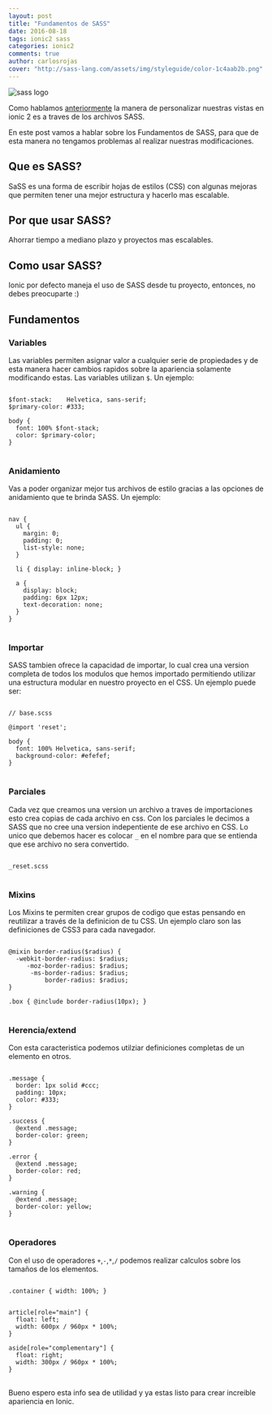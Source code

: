 ```yaml
---
layout: post
title: "Fundamentos de SASS"
date: 2016-08-18
tags: ionic2 sass
categories: ionic2
comments: true
author: carlosrojas
cover: "http://sass-lang.com/assets/img/styleguide/color-1c4aab2b.png"
---
```


<img class="img-responsive" src="http://sass-lang.com/assets/img/styleguide/color-1c4aab2b.png" alt="sass logo">

Como hablamos [anteriormente](http://www.ion-book.com/ionic2/personalizando-vistas) la manera de personalizar nuestras vistas en ionic 2 es a traves de los archivos SASS.

En este post vamos a hablar sobre los Fundamentos de SASS, para que de esta manera no tengamos problemas al realizar nuestras modificaciones.

## Que es SASS?

SaSS es una forma de escribir hojas de estilos (CSS) con algunas mejoras que permiten tener una mejor estructura y hacerlo mas escalable.

## Por que usar SASS?

Ahorrar tiempo a mediano plazo y proyectos mas escalables.

## Como usar SASS?

Ionic por defecto maneja el uso de SASS desde tu proyecto, entonces, no debes preocuparte :)

## Fundamentos

### Variables

Las variables permiten asignar valor a cualquier serie de propiedades y de esta manera hacer cambios rapidos sobre la apariencia solamente modificando
estas. Las variables utilizan <code>$</code>. Un ejemplo:

<pre>
<code>
$font-stack:    Helvetica, sans-serif;
$primary-color: #333;

body {
  font: 100% $font-stack;
  color: $primary-color;
}
</code>
</pre>

### Anidamiento

Vas a poder organizar mejor tus archivos de estilo gracias a las opciones de anidamiento que te brinda SASS. Un ejemplo:

<pre>
<code>
nav {
  ul {
    margin: 0;
    padding: 0;
    list-style: none;
  }

  li { display: inline-block; }

  a {
    display: block;
    padding: 6px 12px;
    text-decoration: none;
  }
}
</code>
</pre>

### Importar

SASS tambien ofrece la capacidad de importar, lo cual  crea una version completa de todos los modulos que hemos importado
permitiendo utilizar una estructura modular en nuestro proyecto en el CSS. Un ejemplo puede ser:

<pre>
<code>
// base.scss

@import 'reset';

body {
  font: 100% Helvetica, sans-serif;
  background-color: #efefef;
}
</code>
</pre>

### Parciales

Cada vez que creamos una version un archivo a traves de importaciones esto crea copias de cada archivo en css. Con los parciales le decimos a SASS que no cree una version indepentiente de ese archivo en CSS.
Lo unico que debemos hacer es colocar <code>_</code> en el nombre para que se entienda que ese archivo no sera convertido.

<pre>
<code>
_reset.scss
</code>
</pre>

### Mixins

Los Mixins te permiten crear grupos de codigo que estas pensando en reutilizar a través de la definicion de tu CSS. Un ejemplo claro son las definiciones de CSS3 para cada navegador.

<pre>
<code>
@mixin border-radius($radius) {
  -webkit-border-radius: $radius;
     -moz-border-radius: $radius;
      -ms-border-radius: $radius;
          border-radius: $radius;
}

.box { @include border-radius(10px); }
</code>
</pre>

### Herencia/extend

Con esta caracteristica podemos utilziar definiciones completas de un elemento en otros.

<pre>
<code>
.message {
  border: 1px solid #ccc;
  padding: 10px;
  color: #333;
}

.success {
  @extend .message;
  border-color: green;
}

.error {
  @extend .message;
  border-color: red;
}

.warning {
  @extend .message;
  border-color: yellow;
}
</code>
</pre>

### Operadores

Con el uso de operadores <code>+</code>,<code>-</code>,<code>*</code>,<code>/</code> podemos realizar calculos sobre los tamaños de los elementos.

<pre>
<code>
.container { width: 100%; }


article[role="main"] {
  float: left;
  width: 600px / 960px * 100%;
}

aside[role="complementary"] {
  float: right;
  width: 300px / 960px * 100%;
}
</code>
</pre>

Bueno espero esta info sea de utilidad y ya estas listo para crear increible apariencia en Ionic.